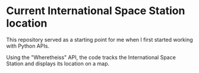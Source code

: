 # Current International Space Station location

This repository served as a starting point for me when I first started working with Python APIs.

Using the "Wheretheiss" API, the code tracks the International Space Station and displays its location on a map.
